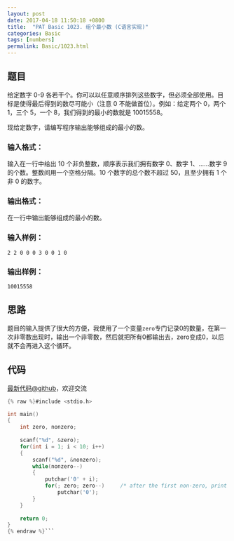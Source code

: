 ```yaml
---
layout: post
date: 2017-04-18 11:50:18 +0800
title:  "PAT Basic 1023. 组个最小数 (C语言实现)"
categories: Basic
tags: [numbers]
permalink: Basic/1023.html
---
```


## 题目

给定数字 0-9 各若干个。你可以以任意顺序排列这些数字，但必须全部使用。目标是使得最后得到的数尽可能小（注意 0 不能做首位）。例如：给定两个 0，两个
1，三个 5，一个 8，我们得到的最小的数就是 10015558。

现给定数字，请编写程序输出能够组成的最小的数。

### 输入格式：

输入在一行中给出 10 个非负整数，顺序表示我们拥有数字 0、数字 1、……数字 9 的个数。整数间用一个空格分隔。10 个数字的总个数不超过
50，且至少拥有 1 个非 0 的数字。

### 输出格式：

在一行中输出能够组成的最小的数。

### 输入样例：

    
    
    2 2 0 0 0 3 0 0 1 0
    

### 输出样例：

    
    
    10015558
    



## 思路


题目的输入提供了很大的方便，我使用了一个变量`zero`专门记录0的数量，在第一次非零数出现时，输出一个非零数，然后就把所有0都输出去，zero变成0，以后就不会再进入这个循环。

## 代码

[最新代码@github](https://github.com/OliverLew/PAT/blob/master/PATBasic/1023.c)，欢迎交流
```c
{% raw %}#include <stdio.h>

int main()
{
    int zero, nonzero;
    
    scanf("%d", &zero);
    for(int i = 1; i < 10; i++)
    {
        scanf("%d", &nonzero);
        while(nonzero--)
        {
            putchar('0' + i);
            for(; zero; zero--)     /* after the first non-zero, print all the zeros */
                putchar('0');
        }
    }
    
    return 0;
}
{% endraw %}```